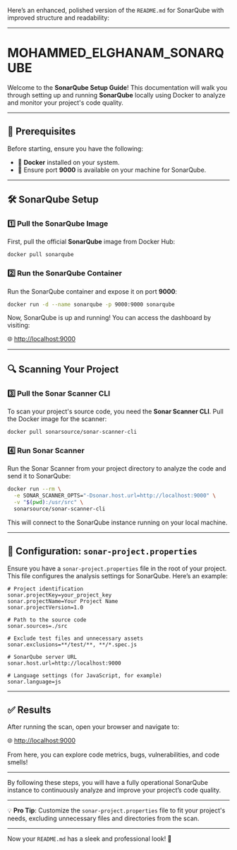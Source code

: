 Here’s an enhanced, polished version of the `README.md` for SonarQube with improved structure and readability:

---

# MOHAMMED_ELGHANAM_SONARQUBE

Welcome to the **SonarQube Setup Guide**! This documentation will walk you through setting up and running **SonarQube** locally using Docker to analyze and monitor your project's code quality.

---

## 🚀 Prerequisites

Before starting, ensure you have the following:

- 🐳 **Docker** installed on your system.
- 🔌 Ensure port **9000** is available on your machine for SonarQube.

---

## 🛠 SonarQube Setup

### 1️⃣ Pull the SonarQube Image

First, pull the official **SonarQube** image from Docker Hub:

```bash
docker pull sonarqube
```

### 2️⃣ Run the SonarQube Container

Run the SonarQube container and expose it on port **9000**:

```bash
docker run -d --name sonarqube -p 9000:9000 sonarqube
```

Now, SonarQube is up and running! You can access the dashboard by visiting:

🌐 [http://localhost:9000](http://localhost:9000)

---

## 🔍 Scanning Your Project

### 3️⃣ Pull the Sonar Scanner CLI

To scan your project's source code, you need the **Sonar Scanner CLI**. Pull the Docker image for the scanner:

```bash
docker pull sonarsource/sonar-scanner-cli
```

### 4️⃣ Run Sonar Scanner

Run the Sonar Scanner from your project directory to analyze the code and send it to SonarQube:

```bash
docker run --rm \
  -e SONAR_SCANNER_OPTS="-Dsonar.host.url=http://localhost:9000" \
  -v "$(pwd):/usr/src" \
  sonarsource/sonar-scanner-cli
```

This will connect to the SonarQube instance running on your local machine.

---

## 📁 Configuration: `sonar-project.properties`

Ensure you have a `sonar-project.properties` file in the root of your project. This file configures the analysis settings for SonarQube. Here’s an example:

```properties
# Project identification
sonar.projectKey=your_project_key
sonar.projectName=Your Project Name
sonar.projectVersion=1.0

# Path to the source code
sonar.sources=./src

# Exclude test files and unnecessary assets
sonar.exclusions=**/test/**, **/*.spec.js

# SonarQube server URL
sonar.host.url=http://localhost:9000

# Language settings (for JavaScript, for example)
sonar.language=js
```

---

## ✅ Results

After running the scan, open your browser and navigate to:

🌐 [http://localhost:9000](http://localhost:9000)

From here, you can explore code metrics, bugs, vulnerabilities, and code smells!

---

By following these steps, you will have a fully operational SonarQube instance to continuously analyze and improve your project’s code quality.

---

💡 **Pro Tip**: Customize the `sonar-project.properties` file to fit your project's needs, excluding unnecessary files and directories from the scan.

--- 

Now your `README.md` has a sleek and professional look! 🎉